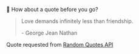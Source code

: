 📣 How about a quote before you go?

> Love demands infinitely less than friendship.
>
> <p>- George Jean Nathan</p>

Quote requested from [Random Quotes API](https://github.com/lukePeavey/quotable)
